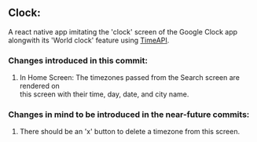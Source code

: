## Clock:

A react native app imitating the 'clock' screen of the Google Clock app  
alongwith its 'World clock' feature using [TimeAPI](https://www.timeapi.io/swagger/index.html).

### Changes introduced in this commit:

1. In Home Screen: The timezones passed from the Search screen are rendered on  
   this screen with their time, day, date, and city name.

### Changes in mind to be introduced in the near-future commits:

1. There should be an 'x' button to delete a timezone from this screen.
